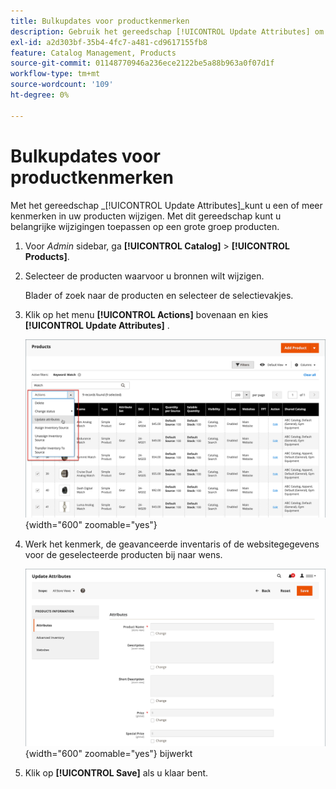 ```yaml
---
title: Bulkupdates voor productkenmerken
description: Gebruik het gereedschap [!UICONTROL Update Attributes] om kenmerkwijzigingen toe te passen op meerdere producten.
exl-id: a2d303bf-35b4-4fc7-a481-cd9617155fb8
feature: Catalog Management, Products
source-git-commit: 01148770946a236ece2122be5a88b963a0f07d1f
workflow-type: tm+mt
source-wordcount: '109'
ht-degree: 0%

---
```


# Bulkupdates voor productkenmerken

Met het gereedschap _[!UICONTROL Update Attributes]_kunt u een of meer kenmerken in uw producten wijzigen. Met dit gereedschap kunt u belangrijke wijzigingen toepassen op een grote groep producten.

1. Voor _Admin_ sidebar, ga **[!UICONTROL Catalog]** > **[!UICONTROL Products]**.

1. Selecteer de producten waarvoor u bronnen wilt wijzigen.

   Blader of zoek naar de producten en selecteer de selectievakjes.

1. Klik op het menu **[!UICONTROL Actions]** bovenaan en kies **[!UICONTROL Update Attributes]** .

   ![ Uitgezochte producten om worden bijgewerkt ](./assets/bulk-product-updating-action.png){width="600" zoomable="yes"}

1. Werk het kenmerk, de geavanceerde inventaris of de websitegegevens voor de geselecteerde producten bij naar wens.

   ![ Bulk die voor attributen ](./assets/bulk-product-attribute-update.png){width="600" zoomable="yes"} bijwerkt

1. Klik op **[!UICONTROL Save]** als u klaar bent.
